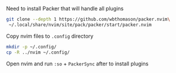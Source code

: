 Need to install Packer that will handle all plugins

```bash
git clone --depth 1 https://github.com/wbthomason/packer.nvim\
 ~/.local/share/nvim/site/pack/packer/start/packer.nvim
```

Copy nvim files to `.config` directory
```bash
mkdir -p ~/.config/
cp -R ../nvim ~/.config/
```
Open nvim and run `:so` +  `PackerSync` after to install plugins
